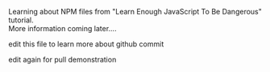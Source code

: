 Learning about NPM files from "Learn Enough JavaScript To Be Dangerous" tutorial.  
More information coming later....

edit this file to learn more about github commit

edit again for pull demonstration
